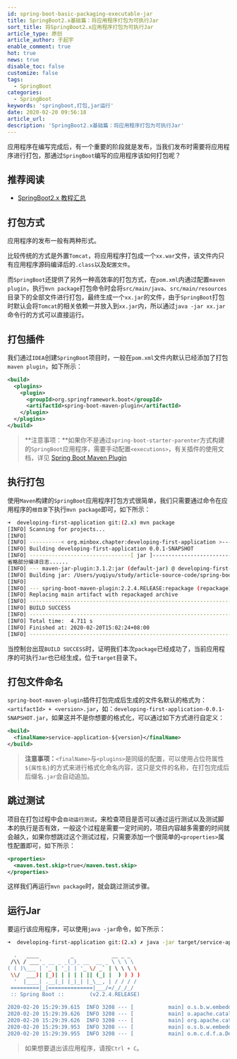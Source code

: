 ```yaml
---
id: spring-boot-basic-packaging-executable-jar
title: SpringBoot2.x基础篇：将应用程序打包为可执行Jar
sort_title: 将SpringBoot2.x应用程序打包为可执行Jar
article_type: 原创
article_author: 于起宇
enable_comment: true
hot: true
news: true
disable_toc: false
customize: false
tags:
  - SpringBoot
categories:
  - SpringBoot
keywords: 'springboot,打包,jar运行'
date: 2020-02-20 09:56:18
article_url:
description: 'SpringBoot2.x基础篇：将应用程序打包为可执行Jar'
---
```


应用程序在编写完成后，有一个重要的阶段就是发布，当我们发布时需要将应用程序进行打包，那通过`SpringBoot`编写的应用程序该如何打包呢？

## 推荐阅读
- [SpringBoot2.x 教程汇总](http://blog.yuqiyu.com/spring-boot-2-x-articles.html)

## 打包方式

应用程序的发布一般有两种形式。

比较传统的方式是外置`Tomcat`，将应用程序打包成一个`xx.war`文件，该文件内只有应用程序源码编译后的`.class`以及`配置文件`。

而`SpringBoot`还提供了另外一种高效率的打包方式，在`pom.xml`内通过配置`maven plugin`，执行`mvn package`打包命令时会将`src/main/java`、`src/main/resources`目录下的全部文件进行打包，最终生成一个`xx.jar`的文件，由于`SpringBoot`打包时默认会将`Tomcat`的相关依赖一并放入到`xx.jar`内，所以通过`java -jar xx.jar`命令行的方式可以直接运行。

## 打包插件

我们通过`IDEA`创建`SpringBoot`项目时，一般在`pom.xml`文件内默认已经添加了打包`maven plugin`，如下所示：

```xml
<build>
  <plugins>
    <plugin>
      <groupId>org.springframework.boot</groupId>
      <artifactId>spring-boot-maven-plugin</artifactId>
    </plugin>
  </plugins>
</build>
```

> **注意事项：**如果你不是通过`spring-boot-starter-parenter`方式构建的`SpringBoot`应用程序，需要手动配置`<executions>`，有关插件的使用文档，详见 [Spring Boot Maven Plugin](https://docs.spring.io/spring-boot/docs/2.2.4.RELEASE/maven-plugin//usage.html)

## 执行打包

使用`Maven`构建的`SpringBoot`应用程序打包方式很简单，我们只需要通过命令在应用程序的`根目录`下执行`mvn package`即可，如下所示：

```bash
➜  developing-first-application git:(2.x) mvn package           
[INFO] Scanning for projects...
[INFO] 
[INFO] ----------< org.minbox.chapter:developing-first-application >-----------
[INFO] Building developing-first-application 0.0.1-SNAPSHOT
[INFO] --------------------------------[ jar ]---------------------------------
省略部分编译日志......
[INFO] --- maven-jar-plugin:3.1.2:jar (default-jar) @ developing-first-application ---
[INFO] Building jar: /Users/yuqiyu/study/article-source-code/spring-boot-chapter/developing-first-application/target/developing-first-application-0.0.1-SNAPSHOT.jar
[INFO] 
[INFO] --- spring-boot-maven-plugin:2.2.4.RELEASE:repackage (repackage) @ developing-first-application ---
[INFO] Replacing main artifact with repackaged archive
[INFO] ------------------------------------------------------------------------
[INFO] BUILD SUCCESS
[INFO] ------------------------------------------------------------------------
[INFO] Total time:  4.711 s
[INFO] Finished at: 2020-02-20T15:02:24+08:00
[INFO] ------------------------------------------------------------------------

```

当控制台出现`BUILD SUCCESS`时，证明我们本次`package`已经成功了，当前应用程序的可执行`Jar`也已经生成，位于`target`目录下。

## 打包文件命名

`spring-boot-maven-plugin`插件打包完成后生成的文件名默认的格式为：`<artifactId> + <version>.jar`，如：`developing-first-application-0.0.1-SNAPSHOT.jar`，如果这并不是你想要的格式化，可以通过如下方式进行自定义：

```xml
<build>
  <finalName>service-application-${version}</finalName>
</build>
```

> **注意事项：**`<finalName>`与`<plugins>`是同级的配置，可以使用占位符属性`${属性名}`的方式来进行格式化命名内容，这只是文件的名称，在打包完成后后缀名`.jar`会自动追加。

## 跳过测试

项目在打包过程中会`自动运行测试`，来检查项目是否可以通过运行测试以及测试脚本的执行是否有效，一般这个过程是需要一定时间的，项目内容越多需要的时间就会越久，如果你想跳过这个测试过程，只需要添加一个很简单的`<properties>`属性配置即可，如下所示：

```xml
<properties>
  <maven.test.skip>true</maven.test.skip>
</properties>
```

这样我们再运行`mvn package`时，就会跳过测试步骤。

## 运行Jar

要运行该应用程序，可以使用`java -jar`命令，如下所示：

```bash
➜  developing-first-application git:(2.x) ✗ java -jar target/service-application-0.0.1-SNAPSHOT.jar 

  .   ____          _            __ _ _
 /\\ / ___'_ __ _ _(_)_ __  __ _ \ \ \ \
( ( )\___ | '_ | '_| | '_ \/ _` | \ \ \ \
 \\/  ___)| |_)| | | | | || (_| |  ) ) ) )
  '  |____| .__|_| |_|_| |_\__, | / / / /
 =========|_|==============|___/=/_/_/_/
 :: Spring Boot ::        (v2.2.4.RELEASE)

2020-02-20 15:29:39.615  INFO 3208 --- [           main] o.s.b.w.embedded.tomcat.TomcatWebServer  : Tomcat initialized with port(s): 8080 (http)
2020-02-20 15:29:39.626  INFO 3208 --- [           main] o.apache.catalina.core.StandardService   : Starting service [Tomcat]
2020-02-20 15:29:39.626  INFO 3208 --- [           main] org.apache.catalina.core.StandardEngine  : Starting Servlet engine: [Apache Tomcat/9.0.30]
2020-02-20 15:29:39.953  INFO 3208 --- [           main] o.s.b.w.embedded.tomcat.TomcatWebServer  : Tomcat started on port(s): 8080 (http) with context path ''
2020-02-20 15:29:39.955  INFO 3208 --- [           main] o.m.c.d.f.a.DevelopingFirstApplication   : Started DevelopingFirstApplication in 1.539 seconds (JVM running for 1.868)

```

> 如果想要退出该应用程序，请按`Ctrl + C`。

